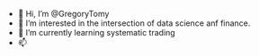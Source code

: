 - 👋 Hi, I’m @GregoryTomy
- 👀 I’m interested in the intersection of data science anf finance.
- 🌱 I’m currently learning systematic trading
- 📫 

<!---
GregoryTomy/GregoryTomy is a ✨ special ✨ repository because its `README.md` (this file) appears on your GitHub profile.
You can click the Preview link to take a look at your changes.
--->
